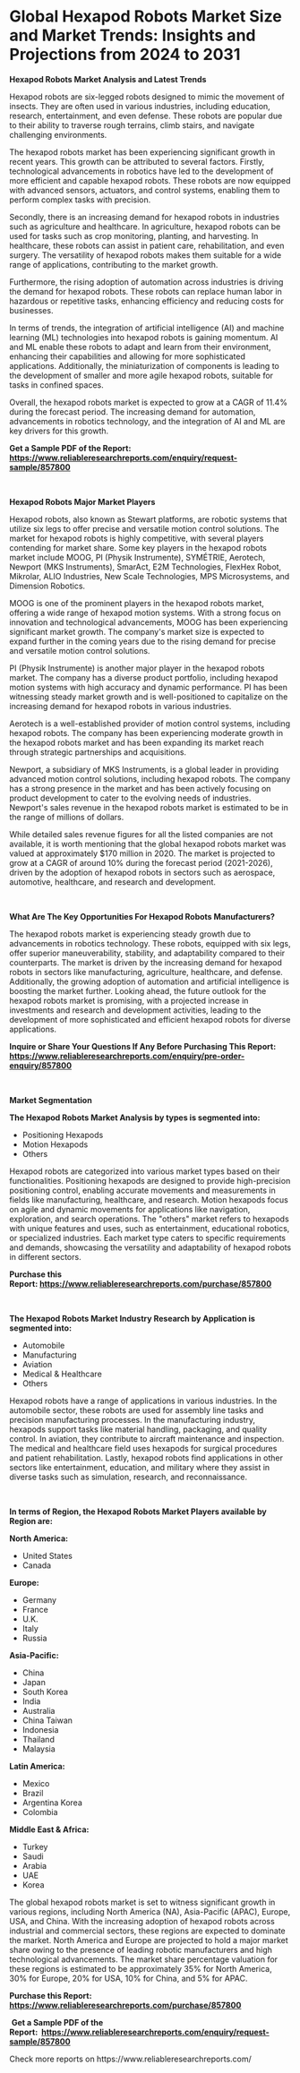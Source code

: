 <p><h1>Global Hexapod Robots Market Size and Market Trends: Insights and Projections from 2024 to 2031</h1></p><p><strong>Hexapod Robots Market Analysis and Latest Trends</strong></p>
<p><p>Hexapod robots are six-legged robots designed to mimic the movement of insects. They are often used in various industries, including education, research, entertainment, and even defense. These robots are popular due to their ability to traverse rough terrains, climb stairs, and navigate challenging environments.</p><p>The hexapod robots market has been experiencing significant growth in recent years. This growth can be attributed to several factors. Firstly, technological advancements in robotics have led to the development of more efficient and capable hexapod robots. These robots are now equipped with advanced sensors, actuators, and control systems, enabling them to perform complex tasks with precision.</p><p>Secondly, there is an increasing demand for hexapod robots in industries such as agriculture and healthcare. In agriculture, hexapod robots can be used for tasks such as crop monitoring, planting, and harvesting. In healthcare, these robots can assist in patient care, rehabilitation, and even surgery. The versatility of hexapod robots makes them suitable for a wide range of applications, contributing to the market growth.</p><p>Furthermore, the rising adoption of automation across industries is driving the demand for hexapod robots. These robots can replace human labor in hazardous or repetitive tasks, enhancing efficiency and reducing costs for businesses.</p><p>In terms of trends, the integration of artificial intelligence (AI) and machine learning (ML) technologies into hexapod robots is gaining momentum. AI and ML enable these robots to adapt and learn from their environment, enhancing their capabilities and allowing for more sophisticated applications. Additionally, the miniaturization of components is leading to the development of smaller and more agile hexapod robots, suitable for tasks in confined spaces.</p><p>Overall, the hexapod robots market is expected to grow at a CAGR of 11.4% during the forecast period. The increasing demand for automation, advancements in robotics technology, and the integration of AI and ML are key drivers for this growth.</p></p>
<p><strong>Get a Sample PDF of the Report:&nbsp; <a href="https://www.reliableresearchreports.com/enquiry/request-sample/857800">https://www.reliableresearchreports.com/enquiry/request-sample/857800</a></strong></p>
<p>&nbsp;</p>
<p><strong>Hexapod Robots Major Market Players</strong></p>
<p><p>Hexapod robots, also known as Stewart platforms, are robotic systems that utilize six legs to offer precise and versatile motion control solutions. The market for hexapod robots is highly competitive, with several players contending for market share. Some key players in the hexapod robots market include MOOG, PI (Physik Instrumente), SYMÉTRIE, Aerotech, Newport (MKS Instruments), SmarAct, E2M Technologies, FlexHex Robot, Mikrolar, ALIO Industries, New Scale Technologies, MPS Microsystems, and Dimension Robotics.</p><p>MOOG is one of the prominent players in the hexapod robots market, offering a wide range of hexapod motion systems. With a strong focus on innovation and technological advancements, MOOG has been experiencing significant market growth. The company's market size is expected to expand further in the coming years due to the rising demand for precise and versatile motion control solutions.</p><p>PI (Physik Instrumente) is another major player in the hexapod robots market. The company has a diverse product portfolio, including hexapod motion systems with high accuracy and dynamic performance. PI has been witnessing steady market growth and is well-positioned to capitalize on the increasing demand for hexapod robots in various industries.</p><p>Aerotech is a well-established provider of motion control systems, including hexapod robots. The company has been experiencing moderate growth in the hexapod robots market and has been expanding its market reach through strategic partnerships and acquisitions.</p><p>Newport, a subsidiary of MKS Instruments, is a global leader in providing advanced motion control solutions, including hexapod robots. The company has a strong presence in the market and has been actively focusing on product development to cater to the evolving needs of industries. Newport's sales revenue in the hexapod robots market is estimated to be in the range of millions of dollars.</p><p>While detailed sales revenue figures for all the listed companies are not available, it is worth mentioning that the global hexapod robots market was valued at approximately $170 million in 2020. The market is projected to grow at a CAGR of around 10% during the forecast period (2021-2026), driven by the adoption of hexapod robots in sectors such as aerospace, automotive, healthcare, and research and development.</p></p>
<p>&nbsp;</p>
<p><strong>What Are The Key Opportunities For Hexapod Robots Manufacturers?</strong></p>
<p><p>The hexapod robots market is experiencing steady growth due to advancements in robotics technology. These robots, equipped with six legs, offer superior maneuverability, stability, and adaptability compared to their counterparts. The market is driven by the increasing demand for hexapod robots in sectors like manufacturing, agriculture, healthcare, and defense. Additionally, the growing adoption of automation and artificial intelligence is boosting the market further. Looking ahead, the future outlook for the hexapod robots market is promising, with a projected increase in investments and research and development activities, leading to the development of more sophisticated and efficient hexapod robots for diverse applications.</p></p>
<p><strong>Inquire or Share Your Questions If Any Before Purchasing This Report: <a href="https://www.reliableresearchreports.com/enquiry/pre-order-enquiry/857800">https://www.reliableresearchreports.com/enquiry/pre-order-enquiry/857800</a></strong></p>
<p>&nbsp;</p>
<p><strong>Market Segmentation</strong></p>
<p><strong>The Hexapod Robots Market Analysis by types is segmented into:</strong></p>
<p><ul><li>Positioning Hexapods</li><li>Motion Hexapods</li><li>Others</li></ul></p>
<p><p>Hexapod robots are categorized into various market types based on their functionalities. Positioning hexapods are designed to provide high-precision positioning control, enabling accurate movements and measurements in fields like manufacturing, healthcare, and research. Motion hexapods focus on agile and dynamic movements for applications like navigation, exploration, and search operations. The "others" market refers to hexapods with unique features and uses, such as entertainment, educational robotics, or specialized industries. Each market type caters to specific requirements and demands, showcasing the versatility and adaptability of hexapod robots in different sectors.</p></p>
<p><strong>Purchase this Report:&nbsp;<a href="https://www.reliableresearchreports.com/purchase/857800">https://www.reliableresearchreports.com/purchase/857800</a></strong></p>
<p>&nbsp;</p>
<p><strong>The Hexapod Robots Market Industry Research by Application is segmented into:</strong></p>
<p><ul><li>Automobile</li><li>Manufacturing</li><li>Aviation</li><li>Medical & Healthcare</li><li>Others</li></ul></p>
<p><p>Hexapod robots have a range of applications in various industries. In the automobile sector, these robots are used for assembly line tasks and precision manufacturing processes. In the manufacturing industry, hexapods support tasks like material handling, packaging, and quality control. In aviation, they contribute to aircraft maintenance and inspection. The medical and healthcare field uses hexapods for surgical procedures and patient rehabilitation. Lastly, hexapod robots find applications in other sectors like entertainment, education, and military where they assist in diverse tasks such as simulation, research, and reconnaissance.</p></p>
<p>&nbsp;</p>
<p><strong>In terms of Region, the Hexapod Robots Market Players available by Region are:</strong></p>
<p>
    <p> <strong> North America: </strong>
        <ul>
            <li>United States</li>
            <li>Canada</li>
        </ul>
        </p> 
    <p> <strong> Europe: </strong>
        <ul>
            <li>Germany</li>
            <li>France</li>
            <li>U.K.</li>
            <li>Italy</li>
            <li>Russia</li>
        </ul>
        </p> 
    <p> <strong> Asia-Pacific: </strong>
        <ul>
            <li>China</li>
            <li>Japan</li>
            <li>South Korea</li>
            <li>India</li>
            <li>Australia</li>
            <li>China Taiwan</li>
            <li>Indonesia</li>
            <li>Thailand</li>
            <li>Malaysia</li>
        </ul>
        </p> 
    <p> <strong> Latin America: </strong>
        <ul>
            <li>Mexico</li>
            <li>Brazil</li>
            <li>Argentina Korea</li>
            <li>Colombia</li>
        </ul>
        </p> 
    <p> <strong> Middle East & Africa: </strong>
        <ul>
            <li>Turkey</li>
            <li>Saudi</li>
            <li>Arabia</li>
            <li>UAE</li>
            <li>Korea</li>
        </ul>
    </p>
    </p>
<p><p>The global hexapod robots market is set to witness significant growth in various regions, including North America (NA), Asia-Pacific (APAC), Europe, USA, and China. With the increasing adoption of hexapod robots across industrial and commercial sectors, these regions are expected to dominate the market. North America and Europe are projected to hold a major market share owing to the presence of leading robotic manufacturers and high technological advancements. The market share percentage valuation for these regions is estimated to be approximately 35% for North America, 30% for Europe, 20% for USA, 10% for China, and 5% for APAC.</p></p>
<p><strong>Purchase this Report: <a href="https://www.reliableresearchreports.com/purchase/857800">https://www.reliableresearchreports.com/purchase/857800</a></strong></p>
<p>&nbsp;<strong>Get a Sample PDF of the Report:&nbsp;&nbsp;<a href="https://www.reliableresearchreports.com/enquiry/request-sample/857800">https://www.reliableresearchreports.com/enquiry/request-sample/857800</a></strong></p>
<p><strong></strong></p>
<p>Check more reports on https://www.reliableresearchreports.com/</p>